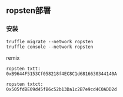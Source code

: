 ## ropsten部署
### 安装
```
truffle migrate --network ropsten
truffle console --network ropsten
```
remix
```
ropsten txtt:
0xB9644F5153Cf058218f4EC8C1d6816630344140A
```
```
ropsten txtct:
0x505fdBE09d45fB6c52b13Da1c2B7e9cd4C0ADD2d
```